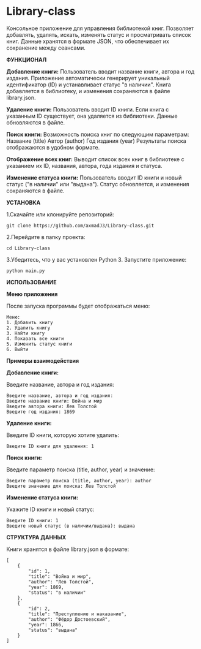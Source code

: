 # Library-class
Консольное приложение для управления библиотекой книг. 
Позволяет добавлять, удалять, искать, изменять статус и просматривать список книг. Данные хранятся в формате JSON, что обеспечивает их сохранение между сеансами.

**ФУНКЦИОНАЛ**

**Добавление книги:**
Пользователь вводит название книги, автора и год издания.
Приложение автоматически генерирует уникальный идентификатор (ID) и устанавливает статус "в наличии".
Книга добавляется в библиотеку, и изменения сохраняются в файле library.json.

**Удаление книги:**
Пользователь вводит ID книги.
Если книга с указанным ID существует, она удаляется из библиотеки.
Данные обновляются в файле.

**Поиск книги:**
Возможность поиска книг по следующим параметрам:
Название (title)
Автор (author)
Год издания (year)
Результаты поиска отображаются в удобном формате.

**Отображение всех книг:**
Выводит список всех книг в библиотеке с указанием их ID, названия, автора, года издания и статуса.

**Изменение статуса книги:**
Пользователь вводит ID книги и новый статус ("в наличии" или "выдана").
Статус обновляется, и изменения сохраняются в файле.


**УСТАНОВКА**

1.Скачайте или клонируйте репозиторий:

	git clone https://github.com/axmadJ3/Library-class.git

2.Перейдите в папку проекта:

	cd Library-class

3.Убедитесь, что у вас установлен Python 3. Запустите приложение:

	python main.py


**ИСПОЛЬЗОВАНИЕ**

**Меню приложения**

После запуска программы будет отображаться меню:

	Меню:
	1. Добавить книгу
	2. Удалить книгу
	3. Найти книгу
	4. Показать все книги
	5. Изменить статус книги
	6. Выйти

**Примеры взаимодействия**

**Добавление книги:**

Введите название, автора и год издания:

	Введите название, автора и год издания:
	Введите название книги: Война и мир
	Введите автора книги: Лев Толстой
	Введите год издания: 1869

**Удаление книги:**

Введите ID книги, которую хотите удалить:

	Введите ID книги для удаления: 1

**Поиск книги:**

Введите параметр поиска (title, author, year) и значение:

	Введите параметр поиска (title, author, year): author
	Введите значение для поиска: Лев Толстой


**Изменение статуса книги:**

Укажите ID книги и новый статус:

	Введите ID книги: 1
	Введите новый статус (в наличии/выдана): выдана


**СТРУКТУРА ДАННЫХ**

Книги хранятся в файле library.json в формате:

	[
	    {
	        "id": 1,
	        "title": "Война и мир",
	        "author": "Лев Толстой",
	        "year": 1869,
	        "status": "в наличии"
	    },
	    {
	        "id": 2,
	        "title": "Преступление и наказание",
	        "author": "Фёдор Достоевский",
	        "year": 1866,
	        "status": "выдана"
	    }
	]
